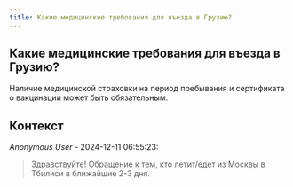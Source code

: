 ```yaml
---
title: Какие медицинские требования для въезда в Грузию?
---
```


## Какие медицинские требования для въезда в Грузию?

Наличие медицинской страховки на период пребывания и сертификата о вакцинации может быть обязательным.

## Контекст

_Anonymous User_ - 2024-12-11 06:55:23:

> Здравствуйте! Обращение к тем, кто летит/едет из Москвы в Тбилиси в ближайшие 2-3 дня.
